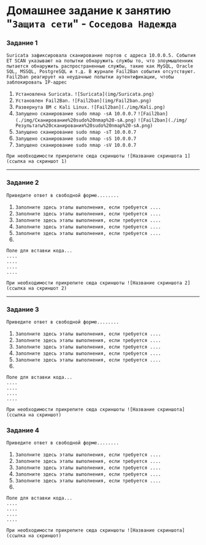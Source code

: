 # Домашнее задание к занятию "`Защита сети`" - `Соседова Надежда`

### Задание 1

`Suricata зафиксировала сканирование портов с адреса 10.0.0.5. События ET SCAN указывают на попытки обнаружить службы то, что злоумышленник пытается обнаружить распространенные службы, такие как MySQL, Oracle SQL, MSSQL, PostgreSQL и т.д.
В журнале Fail2Ban события отсутствуют. Fail2ban реагирует на неудачные попытки аутентификации, чтобы заблокировать IP-адрес`

1. `Установлена Suricata.`
`![Suricata](img/Suricata.png)`
2. `Установлен Fail2Ban.`
`![Fail2ban](img/Fail2ban.png)`
3. `Развернута ВМ с Kali Linux.`
`![Fail2ban](./img/Kali.png)`
4. `Запущено сканирование sudo nmap -sA 10.0.0.7`
`![Fail2ban](./img/Cканирование%20sudo%20nmap%20-sA.png)`
`![Fail2ban](./img/Результаты%20сканирования%20sudo%20nmap%20-sA.png)`
5. `Запущено сканирование sudo nmap -sT 10.0.0.7`
6. `Запущено сканирование sudo nmap -sS 10.0.0.7`
7. `Запущено сканирование sudo nmap -sV 10.0.0.7`
 

`При необходимости прикрепитe сюда скриншоты
![Название скриншота 1](ссылка на скриншот 1)`


---

### Задание 2

`Приведите ответ в свободной форме........`

1. `Заполните здесь этапы выполнения, если требуется ....`
2. `Заполните здесь этапы выполнения, если требуется ....`
3. `Заполните здесь этапы выполнения, если требуется ....`
4. `Заполните здесь этапы выполнения, если требуется ....`
5. `Заполните здесь этапы выполнения, если требуется ....`
6. 

```
Поле для вставки кода...
....
....
....
....
```

`При необходимости прикрепитe сюда скриншоты
![Название скриншота 2](ссылка на скриншот 2)`


---

### Задание 3

`Приведите ответ в свободной форме........`

1. `Заполните здесь этапы выполнения, если требуется ....`
2. `Заполните здесь этапы выполнения, если требуется ....`
3. `Заполните здесь этапы выполнения, если требуется ....`
4. `Заполните здесь этапы выполнения, если требуется ....`
5. `Заполните здесь этапы выполнения, если требуется ....`
6. 

```
Поле для вставки кода...
....
....
....
....
```

`При необходимости прикрепитe сюда скриншоты
![Название скриншота](ссылка на скриншот)`

### Задание 4

`Приведите ответ в свободной форме........`

1. `Заполните здесь этапы выполнения, если требуется ....`
2. `Заполните здесь этапы выполнения, если требуется ....`
3. `Заполните здесь этапы выполнения, если требуется ....`
4. `Заполните здесь этапы выполнения, если требуется ....`
5. `Заполните здесь этапы выполнения, если требуется ....`
6. 

```
Поле для вставки кода...
....
....
....
....
```

`При необходимости прикрепитe сюда скриншоты
![Название скриншота](ссылка на скриншот)`
